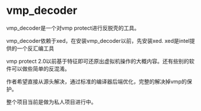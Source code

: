# vmp_decoder


vmp_decoder是一个对vmp protect进行反脱壳的工具。

vmp_decoder依赖于xed，在安装vmp_decoder以前，先安装xed. xed是intel提供的一个反汇编工具

vmp protect 2.0以前基于特征即可还原出虚拟机操作的大概内容。还有些别的软件可以做些简单的反混淆。

作者希望直接从源头解决，通过标准的编译器后端优化，完整的解决掉vmp的保护。

整个项目当前是做为私人项目进行中。
